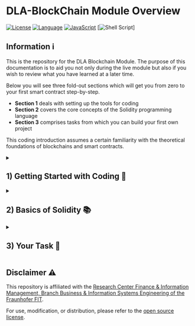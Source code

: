 # DLA-BlockChain Module Overview

[![License](https://img.shields.io/badge/license-MIT-blue?style=for-the-badge)](./LICENSE) 
[![Language](https://img.shields.io/badge/Solidity-e6e6e6?style=for-the-badge&logo=solidity&logoColor=black)](https://docs.soliditylang.org/en/v0.8.19/)
[![JavaScript](https://img.shields.io/badge/javascript-%23323330.svg?style=for-the-badge&logo=javascript&logoColor=%23F7DF1E)](https://developer.mozilla.org/en-US/docs/)
[![Shell Script](https://img.shields.io/badge/shell_script-%23121011.svg?style=for-the-badge&logo=gnu-bash&logoColor=white)]

## Information ℹ️
This is the repository for the DLA Blockchain Module.
The purpose of this documentation is to aid you not only during the live module but also if you wish to review what you have learned at a later time.

Below you will see three fold-out sections which will get you from zero to your first smart contract step-by-step.
+ **Section 1** deals with setting up the tools for coding
+ **Section 2** covers the core concepts of the Solidity programming language
+ **Section 3** comprises tasks from which you can build your first own project

This coding introduction assumes a certain familiarity with the theoretical foundations of blockchains and smart contracts.

<details>
<summary><h2>1) Getting Started with Coding 🚀</h2></summary>
After you are fimiliar with the concepts of blockchains and smart contracts it is time to put this knowledge to practice.
In the following, you will learn how to start your journey into Web3 development by setting up your development environment.

### Integrated Development Environment (IDE)
IDEs are used when programming, especially for beginners, because they provide a comprehensive environment for writing, testing, and debugging code. They offer features like auto-complete, code highlighting, simplified interfaces, and built-in documentation and tutorials.

### Remix IDE
For this module, we want to make use of a language-specific IDE, because we only need to programm in one language and they offer special support and functionalities for this use-case.

The [Remix IDE](https://remix-project.org/) is an IDE especially tailored for Solidity, the Ethereum smart contract language.
It comes in two different flavors with a [Browser-integrated Version](https://remix.ethereum.org/) and a [Desktop App](https://github.com/ethereum/remix-desktop/releases). Please make your selection.

All information about the Remix IDE can be found in the [Remix documentation](https://remix-ide.readthedocs.io/en/latest/).
</details>

<details>
<summary><h2>2) Basics of Solidity 📚</h2></summary>
Now that we have a place where we can write and test code, we need to write the code in the first place.
However, before being able to write, we need to learn the appropriate language. This is where Solidity comes in.
As previously mentioned, smart contract code for Ethereum is written in Solidity, a high-level programming language based on JavaScript.  
<br><br>
All information about Solidity can be found in the <a href="https://docs.soliditylang.org/en/v0.8.18/">Soldity documentation</a>.<br>
Also make sure to check out the <a href="https://ethereum.org/en/developers/docs/standards/tokens/">ERC token standards</a> and their <a href="https://github.com/OpenZeppelin/openzeppelin-contracts/tree/master/contracts/token">code implementations</a>.
<br><br>
In the following, we will provide a rough overview over core concepts in this language:

### Formalities
```solidity
// This is a comment, it needs to be indexed by the "//" at the beginning
/* This can be used to comment over
multiple lines*/

// A smart contract file starts with a license identifier and a compiler instructon (pragma):
	
// SPDX-License-Identifier: MIT 
pragma solidity ^0.8.0;

	
// A contract itself is created in the file as follows:
contract myContract {

/* Content of the contract goes here */

}
```

### Data Types
```solidity
// SPDX-License-Identifier: MIT
pragma solidity ^0.8.0;

contract DataTypes {
    // Boolean
    bool trueOrFalse;
    // Unsigned integer. default size is 256
    uint firstInteger;
    // The same as above, with definition
    uint256 secondInteger;
    // Signed integer, 128
    int128 thirdinteger;
    // Address, add keywork 'payable' to be able to send ether to it
    address myAddress;
    // sequence of two bytes
    bytes2 twoBytes;
    // Sixteen byte sequence:
    bytes16 sixteenBytes;
    // String
    string myString;
	
   /* Note that all data variables declared like that are mutable.
      If you wish to make them immutable (read-only), use the "immutable"  or the "constant" keyword */
   constant uint immutableUint_1 = 123;
   immutable uint immutableUint_2 = 456;
}
```

### Functions
```solidity
// SPDX-License-Identifier: MIT
pragma solidity ^0.8.0;

contract functions {

	//Function syntax
	function basicFunction(/*data type*/ /*input variable*/) /*modifers*/ returns(/*data type*/ /*output variable*/) {
	  //...
	return(/*output variable*/);
	}

}
```	
	
### Data Structures
#### Mappings
```solidity
// SPDX-License-Identifier: MIT
pragma solidity ^0.8.0;

contract Mappings {

    // State variable
    mapping(address => uint) public myMapping;

    // Store a new value in the mapping
    function putThing(address _key, uint _value) public {
        myMapping[_key] = _value;
    }

    // Retrieve a value from the mapping using key to search
    function getThing(address _search) public view returns (uint){
        return myMapping[_search];
    }

}
```
	
#### Arrays
```solidity
// SPDX-License-Identifier: MIT
pragma solidity ^0.8.0;

contract Arrays {
  
  // Define the array and its type (Solidity only supports homogenous arrays, i.e., same data type)
  uint[] public myArray;

  // Add a new value to the end of the array
  function pushValue(uint _value) public {
    myArray.push(_value);
  }	
	
  // Get the length of the array
  function getLength() public view returns (uint) {
      return myArray.length;
  }
	
  // Remove and return the last value from the array
  function popValue() public returns (uint) {
    require(myArray.length > 0, "Array is empty");
    return myArray.pop();
}

  }	

  // Retrieve a value from the array using an index
  function getValue(uint _index) public view returns (uint) {
      return myArray[_index];
  }
}
```		
	
#### Structs
```solidity
// SPDX-License-Identifier: MIT
pragma solidity ^0.8.0;

contract Structs {
  
  // Define the Person struct
  struct Person {
  string name;
  uint8 age;
  }

  // Create a new person struct,
  // Access the age of the struct
  function personAge() external pure returns(uint8) {
    Person memory person = Person("Alex", 27);
    // Will return 27
    return person.age;
    }
}
```
	
### Control Flow
#### Conditionals
```solidity
// SPDX-License-Identifier: MIT
pragma solidity ^0.8.0;
	
contract Conditionals {

  uint256 a = 10;
  uint256 b = 20;

  if (a == b) {
    // execute this block of code if a is equal b
    // ...
  } else if (a < b) {
    // execute this block of code if a is less than b
    // ...	  
  } else {
    // execute this block if nothing of the above applies (here: a > b)
    // ...
  }		
}
```
#### Loops
```solidity
// SPDX-License-Identifier: MIT
pragma solidity ^0.8.0;
	
contract Loops {
  
  // For-Loop	
  for (uint i = 0; i < 10; i++) {
    // do something
  }			  
	
  // While-Loop			  
  while (uint i = 0; i < 10) {
    // do something
    i++;
  }
	
  // Do...While	
  uint i = 0;
  do {
    // do something
    i++;
  } while (i < 10);			
}
```	
	
### Access Control
#### Require Statements
```solidity
// SPDX-License-Identifier: MIT
pragma solidity ^0.8.0;

contract RequireStatements {

    function someFunction(address _anAddress) external {
        // Require that the address given as a parameter is not equal to an empty addess.
        // If the address is empty, the whole transaction will not be completed and will be reverted
        require(_anAddress != address(0), "Not a valid address");
          //...
    }
}
```
#### Access modifers
```solidity
// SPDX-License-Identifier: MIT
pragma solidity ^0.8.0;

contract AccessModifiers {
    // Public modifer exposes a getter for state variable
    string public myString;
    // Private variable only accessible within contract
    string private myPrivateString;

    // Internal functions can only be used within this contract
    function innerFunction() internal {}
    // External functions are part of the contract interface and can be called from outside
    function outerFunction() external {}
}
```
#### Custom modifiers
```solidity
// SPDX-License-Identifier: MIT
pragma solidity ^0.8.0;

contract CustomModifiers {

    // State variable
    address private owner;

	// Custom modifier requiring that the sender of the transaction is the owner
	// otherwise revert the transaction
    modifier onlyOwner {
        require(msg.sender == owner, "Only owner can call this function.");
        _;
    }

	// Constructor takes an address and stores it in the owner variable
    constructor(address _owner) public {
        owner = _owner;
    }

     // someFunction() uses the onlyOwner modifier to make use of our
    // custom definition on line 10
    function someFunction() external onlyOwner { 
        //...
    }
}
```
	
### Imports and inheritance
```solidity
// SPDX-License-Identifier: MIT
pragma solidity ^0.8.0;

//Imports a contract from another contract file in the same directory (i.e., folder)
import "./vehicle.sol";

//Car inherits from Vehicle contract (which is located in vehicle.sol and was imported before)
//Inheritance means that the car contract can now access non-private functions and variables of its parent contract
contract Car is Vehicle {
  //...
}
```
</details>

<details>
<summary><h2>3) Your Task 📝</h2></summary>
That was a lot of information, but that's how it is (just like learning vocabulary). <br>
<br>
Now that you know how to express yourself, there are virtually no limits to what you can do in your programm, except the limits of the language itself. Congratulations! You are equipped with the necessary knowledge to code your first Smart Contract, and that is exactly what we will do now. In the following you will find tasks that will guide you step by step towards your own smart contract: <br>
<br>	

* Take a look at the token smart contract [here](./contracts/FIM_Token_Example.sol)
* Implement a "buyProduct" function which takes in an amount of the contract's token and sends it to the owner
* Change the constructor of the contract so that the total supply is set to the contract itself and not the owner 
* Implement a "buyToken" function that takes in an ether amount (e.g, in wei) transfers it to the owner and sends an amount of tokens to the buyer
* Now, write a second contract that accepts the token of the first contract to buy its tokens
	
And that is it for this introduction to Smart Contract Coding. Remember, it is important to practice your "vocabulary" every now and then. Otherwise you will slowly forget about how to use the language and how to write useful programms with it. 	
</details>

## Disclaimer ⚠️
This repository is affiliated with the [Research Center Finance & Information Management, Branch Business & Information Systems Engineering
of the Fraunhofer FIT](https://www.fim-rc.de/en/).

For use, modification, or distribution, please refer to the [open source license](./LICENSE).
